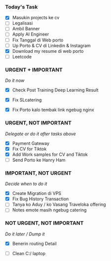 ### Today's Task
- [x] Masukin projects ke cv
- [ ] Legalisasi
- [ ] Ambil Banner
- [ ] Apply AI Engineer
- [ ] Fix Tanggal di Web porto
- [ ] Up Porto & CV di Linkedin & Instagram
- [x] Download my resume di web porto
- [ ] Leetcode
### URGENT + IMPORTANT
*Do it now*
- [x] Check Post Training Deep Learning Result
- [x] Fix SLcatering
- [x] Fix Porto kalo tembak link ngebug nginx


### URGENT, NOT IMPORTANT
*Delegate or do it after tasks above*
- [x] Payment Gateway 
- [x] Fix CV for Tiktok
- [x] Add Work samples for CV and Tiktok
- [ ] Send Porto ke Hanry Ham

### IMPORTANT, NOT URGENT
*Decide when to do it*
- [x] Create Migration di VPS
- [x] Fix Bug History Transaction
- [ ] Tanya ko Aduy / ko Vasang Traveloka offering
- [ ] Notes emote masih ngebug catering

### NOT URGENT, NOT IMPORTANT
*Do it later / Dump it*
- [x] Benerin routing Detail
- [ ] Clean C:/ laptop

